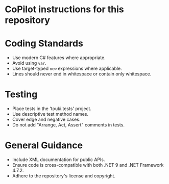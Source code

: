 # CoPilot instructions for this repository

# Coding Standards
- Use modern C# features where appropriate.
- Avoid using `var`.
- Use target-typed `new` expressions where applicable.
- Lines should never end in whitespace or contain only whitespace.

# Testing
- Place tests in the 'touki.tests' project.
- Use descriptive test method names.
- Cover edge and negative cases.
- Do not add "Arrange, Act, Assert" comments in tests.

# General Guidance
- Include XML documentation for public APIs.
- Ensure code is cross-compatible with both .NET 9 and .NET Framework 4.7.2.
- Adhere to the repository's license and copyright.